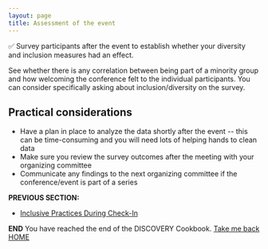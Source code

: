 ```yaml
---
layout: page
title: Assessment of the event
---
```


 ✅ Survey participants after the event to establish whether your diversity and inclusion measures had an effect.

See whether there is any correlation between being part of a minority group and how welcoming the conference felt to the individual participants. You can consider specifically asking about inclusion/diversity on the survey.

## Practical considerations
- Have a plan in place to analyze the data shortly after the event -- this can be time-consuming and you will need lots of helping hands to clean data
- Make sure you review the survey outcomes after the meeting with your organizing committee
- Communicate any findings to the next organizing committee if the conference/event is part of a series

**PREVIOUS SECTION:**
- [Inclusive Practices During Check-In](11_inclusive_practices_during_checkin.md)

**END**
You have reached the end of the DISCOVERY Cookbook. 
[Take me back HOME](index.md)
